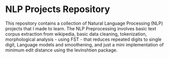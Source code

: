 # NLP Projects Repository

This repository contains a collection of Natural Language Processing (NLP) projects that I made to learn. The NLP Preprocessing involves basic text corpus extraction from wikipedia, basic data cleaning, tokenization, morphological analysis - using FST - that reduces repeated digits to single digit, Language models and smoothening, and just a mini implementation of minimum edit distance using the levinshtien package.


